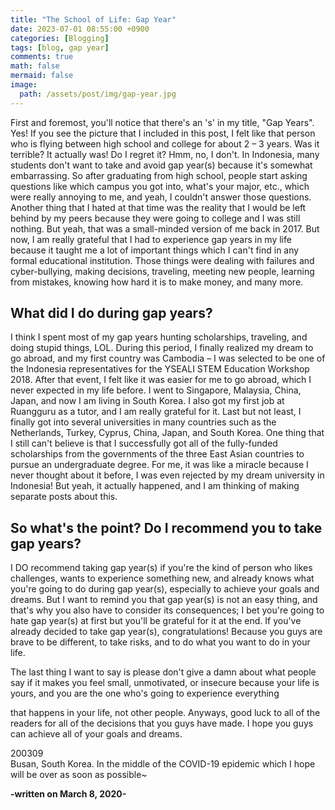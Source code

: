 ```yaml
---
title: "The School of Life: Gap Year"
date: 2023-07-01 08:55:00 +0900
categories: [Blogging]
tags: [blog, gap year]
comments: true
math: false
mermaid: false
image:
  path: /assets/post/img/gap-year.jpg
---
```


First and foremost, you'll notice that there's an 's' in my title, "Gap Years". Yes! If you see the picture that I included in this post, I felt like that person who is flying between high school and college for about 2 – 3 years. Was it terrible? It actually was! Do I regret it? Hmm, no, I don't. In Indonesia, many students don't want to take and avoid gap year(s) because it's somewhat embarrassing. So after graduating from high school, people start asking questions like which campus you got into, what's your major, etc., which were really annoying to me, and yeah, I couldn't answer those questions. Another thing that I hated at that time was the reality that I would be left behind by my peers because they were going to college and I was still nothing. But yeah, that was a small-minded version of me back in 2017. But now, I am really grateful that I had to experience gap years in my life because it taught me a lot of important things which I can't find in any formal educational institution. Those things were dealing with failures and cyber-bullying, making decisions, traveling, meeting new people, learning from mistakes, knowing how hard it is to make money, and many more.

## What did I do during gap years?

I think I spent most of my gap years hunting scholarships, traveling, and doing stupid things, LOL. During this period, I finally realized my dream to go abroad, and my first country was Cambodia – I was selected to be one of the Indonesia representatives for the YSEALI STEM Education Workshop 2018. After that event, I felt like it was easier for me to go abroad, which I never expected in my life before. I went to Singapore, Malaysia, China, Japan, and now I am living in South Korea. I also got my first job at Ruangguru as a tutor, and I am really grateful for it. Last but not least, I finally got into several universities in many countries such as the Netherlands, Turkey, Cyprus, China, Japan, and South Korea. One thing that I still can't believe is that I successfully got all of the fully-funded scholarships from the governments of the three East Asian countries to pursue an undergraduate degree. For me, it was like a miracle because I never thought about it before, I was even rejected by my dream university in Indonesia! But yeah, it actually happened, and I am thinking of making separate posts about this.

## So what's the point? Do I recommend you to take gap years?

I DO recommend taking gap year(s) if you're the kind of person who likes challenges, wants to experience something new, and already knows what you're going to do during gap year(s), especially to achieve your goals and dreams. But I want to remind you that gap year(s) is not an easy thing, and that's why you also have to consider its consequences; I bet you're going to hate gap year(s) at first but you'll be grateful for it at the end. If you've already decided to take gap year(s), congratulations! Because you guys are brave to be different, to take risks, and to do what you want to do in your life.

The last thing I want to say is please don't give a damn about what people say if it makes you feel small, unmotivated, or insecure because your life is yours, and you are the one who's going to experience everything

that happens in your life, not other people. Anyways, good luck to all of the readers for all of the decisions that you guys have made. I hope you guys can achieve all of your goals and dreams.

200309  
Busan, South Korea. In the middle of the COVID-19 epidemic which I hope will be over as soon as possible~

**-written on March 8, 2020-**